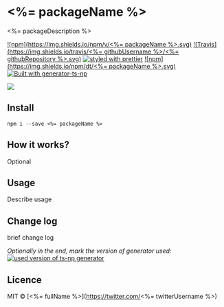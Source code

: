 # <%= packageName %>
<%= packageDescription %>

[![npm](https://img.shields.io/npm/v/<%= packageName %>.svg)]()
[![Travis](https://img.shields.io/travis/<%= githubUsername %>/<%= githubRepository %>.svg)]()
[![styled with prettier](https://img.shields.io/badge/code_style-prettier-ff69b4.svg)](https://github.com/prettier/prettier)
[![npm](https://img.shields.io/npm/dt/<%= packageName %>.svg)]()
[![Built with generator-ts-np](https://img.shields.io/badge/scaffolding-ts_np-2699ad.svg)](https://github.com/vajahath/generator-ts-np)

![](media/cat-tech-support.jpg)

## Install
```
npm i --save <%= packageName %>
```

## How it works?
Optional

## Usage
Describe usage

## Change log
brief change log

*Optionally in the end, mark the version of generator used:* [![used version of ts-np generator](https://img.shields.io/badge/ts--np-v1.0.0-555555.svg?style=flat-square)](https://github.com/vajahath/generator-ts-np)

## Licence
MIT &copy; [<%= fullName %>](https://twitter.com/<%= twitterUsername %>)
